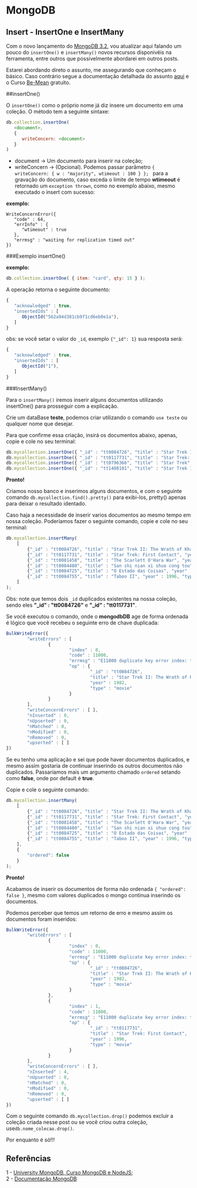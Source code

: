 # MongoDB

## Insert - InsertOne e InsertMany

Com o novo lançamento do [MongoDB 3.2](https://docs.mongodb.org/manual/), vou atualizar aqui falando um pouco do `insertOne()` e `insertMany()` novos recursos disponivéis na ferramenta, entre outros que possivelmente abordarei em outros posts. 

Estarei abordando direto o assunto, me assegurando que conheçam o básico. Caso contrário segue a documentação detalhada do assunto [aqui](https://docs.mongodb.org/manual/reference/method/db.collection.insertOne/#definition) e o Curso [Be-Mean](https://www.youtube.com/watch?v=leYxsEAL_yY) gratuito.


##insertOne()

O `insertOne()` como o próprio nome já diz insere um documento em uma coleção. O método tem a seguinte sintaxe:

```js
db.collection.insertOne(
   <document>,
   {
      writeConcern: <document> 
   }
)
```

- document -> Um documento para inserir na coleção;
- writeConcern -> (Opcional). Podemos passar parâmetro ```{ writeConcern: { w : "majority", wtimeout : 100 } }; ``` para a gravação do documento, caso exceda o limite de tempo **wtimeout** é retornado um `exception thrown`, como no exemplo abaixo, mesmo executado o insert com sucesso: 

**exemplo:**
```
WriteConcernError({
   "code" : 64,
   "errInfo" : {
      "wtimeout" : true
   },
   "errmsg" : "waiting for replication timed out"
})
```

###Exemplo insertOne()

**exemplo:**
```js
db.collection.insertOne( { item: "card", qty: 15 } );
```

A operação retorna o seguinte documento:
```js
{
   "acknowledged" : true,
   "insertedIds" : [
      ObjectId("562a94d381cb9f1cd6eb0e1a"),
   ]
}
```
obs: se você setar o valor do `_id`, exemplo `{"_id": 1}` sua resposta será:
```js
{
   "acknowledged" : true,
   "insertedIds" : [
      ObjectId("1"),
   ]
}
```

###InsertMany()

Para o `insertMany()` iremos inserir alguns documentos utilizando insertOne() para prosseguir com a explicação.

Crie um dataBase **teste**, podemos criar utilizando o comando `use teste` ou  qualquer nome que desejar.

Para que confirme essa criação, insirá os documentos abaixo, apenas, copie e cole no seu terminal:

```js
db.mycollection.insertOne({ "_id" : "tt0084726", "title" : "Star Trek II: The Wrath of Khan", "year" : 1982, "type" : "movie" });
db.mycollection.insertOne({ "_id" : "tt0117731", "title" : "Star Trek: First Contact", "year" : 1996, "type" : "movie" });
db.mycollection.insertOne({ "_id" : "tt0796366", "title" : "Star Trek", "year" : 2009, "type" : "movie" });
db.mycollection.insertOne({ "_id" : "tt1408101", "title" : "Star Trek Into Darkness", "year" : 2013, "type" : "movie" });
``` 
**Pronto!**

Criamos nosso banco e inserimos alguns documentos, e com o seguinte comando `db.mycollection.find().pretty()` para exibi-los, pretty() apenas para deixar o resultado identado.


Caso haja a necessidade de inserir varios documentos ao mesmo tempo em nossa coleção. 
Poderíamos fazer o seguinte comando, copie e cole no seu terminal: 

```js
db.mycollection.insertMany(
    [
        {"_id" : "tt0084726", "title" : "Star Trek II: The Wrath of Khan", "year" : 1982, "type" : "movie"},
        {"_id" : "tt0117731", "title" : "Star Trek: First Contact", "year" : 1996, "type" : "movie"},
        {"_id" : "tt0081458", "title" : "The Scarlett O'Hara War", "year" : 1980, "type" : "movie"},
        {"_id" : "tt0084480", "title" : "San shi nian xi shuo cong tou", "year" : 1982, "type" : "movie"},
        {"_id" : "tt0084725", "title" : "O Estado das Coisas", "year" : 1982, "type" : "movie"},
        {"_id" : "tt0084755", "title" : "Taboo II", "year" : 1996, "type" : "movie"}
    ]
);
```

Obs: note que temos dois `_id` duplicados existentes na nossa coleção, sendo eles **"_id" : "tt0084726"** e **"_id" : "tt0117731"**.

Se você executou o comando, onde o **mongodbDB** age de forma ordenada é lógico que você recebeu o seguinte erro de chave duplicada:


```js
BulkWriteError({
        "writeErrors" : [
                {
                        "index" : 0,
                        "code" : 11000,
                        "errmsg" : "E11000 duplicate key error index: teste.mycollection.$_id_ dup key: { : \"tt0084726\" }",
                        "op" : {
                                "_id" : "tt0084726",
                                "title" : "Star Trek II: The Wrath of Khan",
                                "year" : 1982,
                                "type" : "movie"
                        }
                }
        ],
        "writeConcernErrors" : [ ],
        "nInserted" : 0,
        "nUpserted" : 0,
        "nMatched" : 0,
        "nModified" : 0,
        "nRemoved" : 0,
        "upserted" : [ ]
})
```

Se eu tenho uma aplicação e sei que pode haver documentos duplicados, e mesmo assim gostaria de continuar inserindo os outros documentos não duplicados. Passaríamos mais um argumento chamado `ordered` setando como **false**, onde por default é **true**.

Copie e cole o seguinte comando:

```js
db.mycollection.insertMany(
    [
        {"_id" : "tt0084726", "title" : "Star Trek II: The Wrath of Khan", "year" : 1982, "type" : "movie"},
        {"_id" : "tt0117731", "title" : "Star Trek: First Contact", "year" : 1996, "type" : "movie"},
        {"_id" : "tt0081458", "title" : "The Scarlett O'Hara War", "year" : 1980, "type" : "movie"},
        {"_id" : "tt0084480", "title" : "San shi nian xi shuo cong tou", "year" : 1982, "type" : "movie"},
        {"_id" : "tt0084725", "title" : "O Estado das Coisas", "year" : 1982, "type" : "movie"},
        {"_id" : "tt0084755", "title" : "Taboo II", "year" : 1996, "type" : "movie"}
    ],
    {
        "ordered": false
    }
);
```

**Pronto!**

Acabamos de inserir os documentos de forma não ordenada `{ "ordered": false }`, mesmo com valores duplicados o mongo continua inserindo os documentos.

Podemos perceber que temos um retorno de erro e mesmo assim os documentos foram inseridos:

```js
BulkWriteError({
        "writeErrors" : [
                {
                        "index" : 0,
                        "code" : 11000,
                        "errmsg" : "E11000 duplicate key error index: teste.mycollection.$_id_ dup key: { : \"tt0084726\" }",
                        "op" : {
                                "_id" : "tt0084726",
                                "title" : "Star Trek II: The Wrath of Khan",
                                "year" : 1982,
                                "type" : "movie"
                        }
                },
                {
                        "index" : 1,
                        "code" : 11000,
                        "errmsg" : "E11000 duplicate key error index: teste.mycollection.$_id_ dup key: { : \"tt0117731\" }",
                        "op" : {
                                "_id" : "tt0117731",
                                "title" : "Star Trek: First Contact",
                                "year" : 1996,
                                "type" : "movie"
                        }
                }
        ],
        "writeConcernErrors" : [ ],
        "nInserted" : 4,
        "nUpserted" : 0,
        "nMatched" : 0,
        "nModified" : 0,
        "nRemoved" : 0,
        "upserted" : [ ]
})
```

Com o seguinte comando `db.mycollection.drop()` podemos excluir a coleção criada nesse post ou se você criou outra coleção, use`db.nome_colecao.drop()`. 

Por enquanto é só!!!

## Referências

1 - [University MongoDB, Curso MongoDB e NodeJS](https://university.mongodb.com/courses); <br/>
2 - [Documentação MongoDB](https://docs.mongodb.org/manual/)



 
 
 


